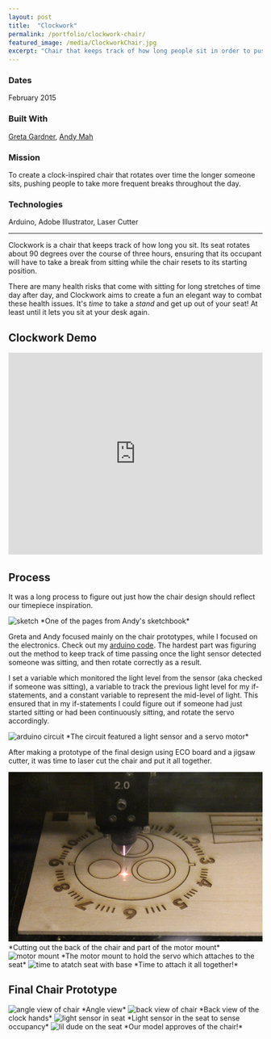 ```yaml
---
layout: post
title:  "Clockwork"
permalink: /portfolio/clockwork-chair/
featured_image: /media/ClockworkChair.jpg
excerpt: "Chair that keeps track of how long people sit in order to push them to take more breaks throughout the day."
---
```


### Dates
February 2015

### Built With
[Greta Gardner](https://www.linkedin.com/pub/greta-gardner/99/418/b02), [Andy Mah](https://www.linkedin.com/in/andytmah)

### Mission
To create a clock-inspired chair that rotates over time the longer someone sits, pushing people to take more frequent breaks throughout the day.

### Technologies
Arduino, Adobe Illustrator, Laser Cutter

---

Clockwork is a chair that keeps track of how long you sit. Its seat rotates about 90 degrees over the course of three hours, ensuring that its occupant will have to take a break from sitting while the chair resets to its starting position.

There are many health risks that come with sitting for long stretches of time day after day, and Clockwork aims to create a fun an elegant way to combat these health issues. It's *time* to take a *stand* and get up out of your seat! At least until it lets you sit at your desk again.

## Clockwork Demo

<iframe width="100%" height="400" src="https://www.youtube.com/embed/iQr34T6Kir0?rel=0&amp;showinfo=0" frameborder="0" allowfullscreen></iframe>

## Process

It was a long process to figure out just how the chair design should reflect our timepiece inspiration.

<img src="https://hackster.imgix.net/uploads/image/file/36090/IMG_2341.jpg" title="sketch" class="lazyload" />
*One of the pages from Andy's sketchbook*

Greta and Andy focused mainly on the chair prototypes, while I focused on the electronics. Check out my [arduino code](https://github.com/alexsg/clock-chair). The hardest part was figuring out the method to keep track of time passing once the light sensor detected someone was sitting, and then rotate correctly as a result.

I set a variable which monitored the light level from the sensor (aka checked if someone was sitting), a variable to track the previous light level for my if-statements, and a constant variable to represent the mid-level of light. This ensured that in my if-statements I could figure out if someone had just started sitting or had been continuously sitting, and rotate the servo accordingly.

<img src="https://hackster.imgix.net/uploads/image/file/36080/IMG_2216.jpg" class="lazyload" title="arduino circuit" />
*The circuit featured a light sensor and a servo motor*

After making a prototype of the final design using ECO board and a jigsaw cutter, it was time to laser cut the chair and put it all together.

<img src="/media/clockwork_animation.gif" class="lazyload" title="laser cutting" />
*Cutting out the back of the chair and part of the motor mount*

<img src="https://hackster.imgix.net/uploads/image/file/36098/IMG_2299.jpg" class="lazyload" title="motor mount" />
*The motor mount to hold the servo which attaches to the seat*

<img src="https://hackster.imgix.net/uploads/image/file/36099/IMG_2306.jpg" class="lazyload" title="time to atatch seat with base" />
*Time to attach it all together!*

## Final Chair Prototype

<img src="https://hackster.imgix.net/uploads/image/file/36268/IMG_2321.jpg" class="lazyload" title="angle view of chair" />
*Angle view*

<img src="https://hackster.imgix.net/uploads/image/file/36267/IMG_2320.jpg" class="lazyload" title="back view of chair" />
*Back view of the clock hands*

<img src="https://hackster.imgix.net/uploads/image/file/36269/IMG_2324.jpg" class="lazyload" title="light sensor in seat" />
*Light sensor in the seat to sense occupancy*

<img src="https://hackster.imgix.net/uploads/image/file/36273/IMG_2355.jpg" class="lazyload" title="lil dude on the seat" />
*Our model approves of the chair!*